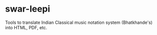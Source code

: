 # swar-leepi
Tools to translate Indian Classical music notation system (Bhatkhande's) into HTML, PDF, etc.
